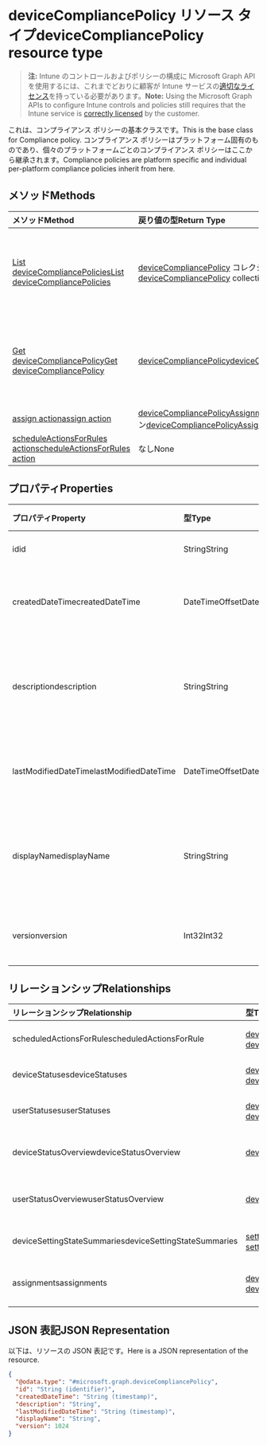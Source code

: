 # <a name="devicecompliancepolicy-resource-type"></a><span data-ttu-id="175da-101">deviceCompliancePolicy リソース タイプ</span><span class="sxs-lookup"><span data-stu-id="175da-101">deviceCompliancePolicy resource type</span></span>

> <span data-ttu-id="175da-102">**注:** Intune のコントロールおよびポリシーの構成に Microsoft Graph API を使用するには、これまでどおりに顧客が Intune サービスの[適切なライセンス](https://go.microsoft.com/fwlink/?linkid=839381)を持っている必要があります。</span><span class="sxs-lookup"><span data-stu-id="175da-102">**Note:** Using the Microsoft Graph APIs to configure Intune controls and policies still requires that the Intune service is [correctly licensed](https://go.microsoft.com/fwlink/?linkid=839381) by the customer.</span></span>

<span data-ttu-id="175da-103">これは、コンプライアンス ポリシーの基本クラスです。</span><span class="sxs-lookup"><span data-stu-id="175da-103">This is the base class for Compliance policy.</span></span> <span data-ttu-id="175da-104">コンプライアンス ポリシーはプラットフォーム固有のものであり、個々のプラットフォームごとのコンプライアンス ポリシーはここから継承されます。</span><span class="sxs-lookup"><span data-stu-id="175da-104">Compliance policies are platform specific and individual per-platform compliance policies inherit from here.</span></span> 
## <a name="methods"></a><span data-ttu-id="175da-105">メソッド</span><span class="sxs-lookup"><span data-stu-id="175da-105">Methods</span></span>
|<span data-ttu-id="175da-106">メソッド</span><span class="sxs-lookup"><span data-stu-id="175da-106">Method</span></span>|<span data-ttu-id="175da-107">戻り値の型</span><span class="sxs-lookup"><span data-stu-id="175da-107">Return Type</span></span>|<span data-ttu-id="175da-108">説明</span><span class="sxs-lookup"><span data-stu-id="175da-108">Description</span></span>|
|:---|:---|:---|
|[<span data-ttu-id="175da-109">List deviceCompliancePolicies</span><span class="sxs-lookup"><span data-stu-id="175da-109">List deviceCompliancePolicies</span></span>](../api/intune_deviceconfig_devicecompliancepolicy_list.md)|<span data-ttu-id="175da-110">[deviceCompliancePolicy](../resources/intune_deviceconfig_devicecompliancepolicy.md) コレクション</span><span class="sxs-lookup"><span data-stu-id="175da-110">[deviceCompliancePolicy](../resources/intune_deviceconfig_devicecompliancepolicy.md) collection</span></span>|<span data-ttu-id="175da-111">[deviceCompliancePolicy](../resources/intune_deviceconfig_devicecompliancepolicy.md) オブジェクトのプロパティとリレーションシップをリストします。</span><span class="sxs-lookup"><span data-stu-id="175da-111">List properties and relationships of the [deviceCompliancePolicy](../resources/intune_deviceconfig_devicecompliancepolicy.md) objects.</span></span>|
|[<span data-ttu-id="175da-112">Get deviceCompliancePolicy</span><span class="sxs-lookup"><span data-stu-id="175da-112">Get deviceCompliancePolicy</span></span>](../api/intune_deviceconfig_devicecompliancepolicy_get.md)|[<span data-ttu-id="175da-113">deviceCompliancePolicy</span><span class="sxs-lookup"><span data-stu-id="175da-113">deviceCompliancePolicy</span></span>](../resources/intune_deviceconfig_devicecompliancepolicy.md)|<span data-ttu-id="175da-114">[deviceCompliancePolicy](../resources/intune_deviceconfig_devicecompliancepolicy.md) オブジェクトのプロパティとリレーションシップを読み取ります。</span><span class="sxs-lookup"><span data-stu-id="175da-114">Read properties and relationships of the [deviceCompliancePolicy](../resources/intune_deviceconfig_devicecompliancepolicy.md) object.</span></span>|
|[<span data-ttu-id="175da-115">assign action</span><span class="sxs-lookup"><span data-stu-id="175da-115">assign action</span></span>](../api/intune_deviceconfig_devicecompliancepolicy_assign.md)|<span data-ttu-id="175da-116">[deviceCompliancePolicyAssignment](../resources/intune_deviceconfig_devicecompliancepolicyassignment.md) コレクション</span><span class="sxs-lookup"><span data-stu-id="175da-116">[deviceCompliancePolicyAssignment](../resources/intune_deviceconfig_devicecompliancepolicyassignment.md) collection</span></span>|<span data-ttu-id="175da-117">まだ文書化されていません</span><span class="sxs-lookup"><span data-stu-id="175da-117">Not yet documented</span></span>|
|[<span data-ttu-id="175da-118">scheduleActionsForRules action</span><span class="sxs-lookup"><span data-stu-id="175da-118">scheduleActionsForRules action</span></span>](../api/intune_deviceconfig_devicecompliancepolicy_scheduleactionsforrules.md)|<span data-ttu-id="175da-119">なし</span><span class="sxs-lookup"><span data-stu-id="175da-119">None</span></span>|<span data-ttu-id="175da-120">まだ文書化されていません</span><span class="sxs-lookup"><span data-stu-id="175da-120">Not yet documented</span></span>|

## <a name="properties"></a><span data-ttu-id="175da-121">プロパティ</span><span class="sxs-lookup"><span data-stu-id="175da-121">Properties</span></span>
|<span data-ttu-id="175da-122">プロパティ</span><span class="sxs-lookup"><span data-stu-id="175da-122">Property</span></span>|<span data-ttu-id="175da-123">型</span><span class="sxs-lookup"><span data-stu-id="175da-123">Type</span></span>|<span data-ttu-id="175da-124">説明</span><span class="sxs-lookup"><span data-stu-id="175da-124">Description</span></span>|
|:---|:---|:---|
|<span data-ttu-id="175da-125">id</span><span class="sxs-lookup"><span data-stu-id="175da-125">id</span></span>|<span data-ttu-id="175da-126">String</span><span class="sxs-lookup"><span data-stu-id="175da-126">String</span></span>|<span data-ttu-id="175da-127">エンティティのキー。</span><span class="sxs-lookup"><span data-stu-id="175da-127">Key of the entity.</span></span>|
|<span data-ttu-id="175da-128">createdDateTime</span><span class="sxs-lookup"><span data-stu-id="175da-128">createdDateTime</span></span>|<span data-ttu-id="175da-129">DateTimeOffset</span><span class="sxs-lookup"><span data-stu-id="175da-129">DateTimeOffset</span></span>|<span data-ttu-id="175da-130">オブジェクトが作成された DateTime。</span><span class="sxs-lookup"><span data-stu-id="175da-130">DateTime the object was created.</span></span>|
|<span data-ttu-id="175da-131">description</span><span class="sxs-lookup"><span data-stu-id="175da-131">description</span></span>|<span data-ttu-id="175da-132">String</span><span class="sxs-lookup"><span data-stu-id="175da-132">String</span></span>|<span data-ttu-id="175da-133">デバイス構成について管理者が提供した説明です。</span><span class="sxs-lookup"><span data-stu-id="175da-133">Admin provided description of the Device Configuration.</span></span>|
|<span data-ttu-id="175da-134">lastModifiedDateTime</span><span class="sxs-lookup"><span data-stu-id="175da-134">lastModifiedDateTime</span></span>|<span data-ttu-id="175da-135">DateTimeOffset</span><span class="sxs-lookup"><span data-stu-id="175da-135">DateTimeOffset</span></span>|<span data-ttu-id="175da-136">オブジェクトの最終更新の DateTime。</span><span class="sxs-lookup"><span data-stu-id="175da-136">DateTime the object was last modified.</span></span>|
|<span data-ttu-id="175da-137">displayName</span><span class="sxs-lookup"><span data-stu-id="175da-137">displayName</span></span>|<span data-ttu-id="175da-138">String</span><span class="sxs-lookup"><span data-stu-id="175da-138">String</span></span>|<span data-ttu-id="175da-139">デバイス構成について管理者が指定した名前です。</span><span class="sxs-lookup"><span data-stu-id="175da-139">Admin provided name of the device configuration.</span></span>|
|<span data-ttu-id="175da-140">version</span><span class="sxs-lookup"><span data-stu-id="175da-140">version</span></span>|<span data-ttu-id="175da-141">Int32</span><span class="sxs-lookup"><span data-stu-id="175da-141">Int32</span></span>|<span data-ttu-id="175da-142">デバイス構成のバージョン。</span><span class="sxs-lookup"><span data-stu-id="175da-142">Version of the device configuration.</span></span>|

## <a name="relationships"></a><span data-ttu-id="175da-143">リレーションシップ</span><span class="sxs-lookup"><span data-stu-id="175da-143">Relationships</span></span>
|<span data-ttu-id="175da-144">リレーションシップ</span><span class="sxs-lookup"><span data-stu-id="175da-144">Relationship</span></span>|<span data-ttu-id="175da-145">型</span><span class="sxs-lookup"><span data-stu-id="175da-145">Type</span></span>|<span data-ttu-id="175da-146">説明</span><span class="sxs-lookup"><span data-stu-id="175da-146">Description</span></span>|
|:---|:---|:---|
|<span data-ttu-id="175da-147">scheduledActionsForRule</span><span class="sxs-lookup"><span data-stu-id="175da-147">scheduledActionsForRule</span></span>|<span data-ttu-id="175da-148">[deviceComplianceScheduledActionForRule](../resources/intune_deviceconfig_devicecompliancescheduledactionforrule.md) コレクション</span><span class="sxs-lookup"><span data-stu-id="175da-148">[deviceComplianceScheduledActionForRule](../resources/intune_deviceconfig_devicecompliancescheduledactionforrule.md) collection</span></span>|<span data-ttu-id="175da-149">このルールのスケジュール済みのアクションのリスト</span><span class="sxs-lookup"><span data-stu-id="175da-149">The list of scheduled action for this rule</span></span>|
|<span data-ttu-id="175da-150">deviceStatuses</span><span class="sxs-lookup"><span data-stu-id="175da-150">deviceStatuses</span></span>|<span data-ttu-id="175da-151">[deviceComplianceDeviceStatus](../resources/intune_deviceconfig_devicecompliancedevicestatus.md) コレクション</span><span class="sxs-lookup"><span data-stu-id="175da-151">[deviceComplianceDeviceStatus](../resources/intune_deviceconfig_devicecompliancedevicestatus.md) collection</span></span>|<span data-ttu-id="175da-152">DeviceComplianceDeviceStatus のリスト。</span><span class="sxs-lookup"><span data-stu-id="175da-152">List of DeviceComplianceDeviceStatus.</span></span>|
|<span data-ttu-id="175da-153">userStatuses</span><span class="sxs-lookup"><span data-stu-id="175da-153">userStatuses</span></span>|<span data-ttu-id="175da-154">[deviceComplianceUserStatus](../resources/intune_deviceconfig_devicecomplianceuserstatus.md) コレクション</span><span class="sxs-lookup"><span data-stu-id="175da-154">[deviceComplianceUserStatus](../resources/intune_deviceconfig_devicecomplianceuserstatus.md) collection</span></span>|<span data-ttu-id="175da-155">DeviceComplianceUserStatus のリスト。</span><span class="sxs-lookup"><span data-stu-id="175da-155">List of DeviceComplianceUserStatus.</span></span>|
|<span data-ttu-id="175da-156">deviceStatusOverview</span><span class="sxs-lookup"><span data-stu-id="175da-156">deviceStatusOverview</span></span>|[<span data-ttu-id="175da-157">deviceComplianceDeviceOverview</span><span class="sxs-lookup"><span data-stu-id="175da-157">deviceComplianceDeviceOverview</span></span>](../resources/intune_deviceconfig_devicecompliancedeviceoverview.md)|<span data-ttu-id="175da-158">デバイス コンプライアンスとデバイス状態の概要</span><span class="sxs-lookup"><span data-stu-id="175da-158">Device compliance devices status overview</span></span>|
|<span data-ttu-id="175da-159">userStatusOverview</span><span class="sxs-lookup"><span data-stu-id="175da-159">userStatusOverview</span></span>|[<span data-ttu-id="175da-160">deviceComplianceUserOverview</span><span class="sxs-lookup"><span data-stu-id="175da-160">deviceComplianceUserOverview</span></span>](../resources/intune_deviceconfig_devicecomplianceuseroverview.md)|<span data-ttu-id="175da-161">デバイス コンプライアンスとユーザー状態の概要</span><span class="sxs-lookup"><span data-stu-id="175da-161">Device compliance users status overview</span></span>|
|<span data-ttu-id="175da-162">deviceSettingStateSummaries</span><span class="sxs-lookup"><span data-stu-id="175da-162">deviceSettingStateSummaries</span></span>|<span data-ttu-id="175da-163">[settingStateDeviceSummary](../resources/intune_deviceconfig_settingstatedevicesummary.md) コレクション</span><span class="sxs-lookup"><span data-stu-id="175da-163">[settingStateDeviceSummary](../resources/intune_deviceconfig_settingstatedevicesummary.md) collection</span></span>|<span data-ttu-id="175da-164">コンプライアンス設定状態のデバイスの要約</span><span class="sxs-lookup"><span data-stu-id="175da-164">Compliance Setting State Device Summary</span></span>|
|<span data-ttu-id="175da-165">assignments</span><span class="sxs-lookup"><span data-stu-id="175da-165">assignments</span></span>|<span data-ttu-id="175da-166">[deviceCompliancePolicyAssignment](../resources/intune_deviceconfig_devicecompliancepolicyassignment.md) コレクション</span><span class="sxs-lookup"><span data-stu-id="175da-166">[deviceCompliancePolicyAssignment](../resources/intune_deviceconfig_devicecompliancepolicyassignment.md) collection</span></span>|<span data-ttu-id="175da-167">このコンプライアンス ポリシーの割り当てのコレクション。</span><span class="sxs-lookup"><span data-stu-id="175da-167">The collection of assignments for this compliance policy.</span></span>|

## <a name="json-representation"></a><span data-ttu-id="175da-168">JSON 表記</span><span class="sxs-lookup"><span data-stu-id="175da-168">JSON Representation</span></span>
<span data-ttu-id="175da-169">以下は、リソースの JSON 表記です。</span><span class="sxs-lookup"><span data-stu-id="175da-169">Here is a JSON representation of the resource.</span></span>
<!-- {
  "blockType": "resource",
  "keyProperty": "id",
  "@odata.type": "microsoft.graph.deviceCompliancePolicy"
}
-->
``` json
{
  "@odata.type": "#microsoft.graph.deviceCompliancePolicy",
  "id": "String (identifier)",
  "createdDateTime": "String (timestamp)",
  "description": "String",
  "lastModifiedDateTime": "String (timestamp)",
  "displayName": "String",
  "version": 1024
}
```



